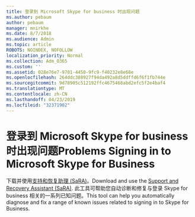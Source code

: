 ```yaml
---
title: 登录到 Microsoft Skype for business 时出现问题
ms.author: pebaum
author: pebaum
manager: mnirkhe
ms.date: 8/7/2018
ms.audience: Admin
ms.topic: article
ROBOTS: NOINDEX, NOFOLLOW
localization_priority: Normal
ms.collection: Adm_O365
ms.custom: ''
ms.assetid: 028e76e7-9701-4450-9fc9-f40232e8e68e
ms.openlocfilehash: 264ddc388927f94da492a8d5ddffd6f6f1fb744e
ms.sourcegitcommit: 9d78905c512192ffc4675468abd2efc5f2e4baf4
ms.translationtype: MT
ms.contentlocale: zh-CN
ms.lasthandoff: 04/23/2019
ms.locfileid: "32371902"
---
```

# <a name="problems-signing-in-to-microsoft-skype-for-business"></a><span data-ttu-id="b4ca6-102">登录到 Microsoft Skype for business 时出现问题</span><span class="sxs-lookup"><span data-stu-id="b4ca6-102">Problems Signing in to Microsoft Skype for Business</span></span>

<span data-ttu-id="b4ca6-103">下载并使用[支持和恢复助理 (SaRA)](https://diagnostics.outlook.com/#/)。</span><span class="sxs-lookup"><span data-stu-id="b4ca6-103">Download and use the [Support and Recovery Assistant (SaRA)](https://diagnostics.outlook.com/#/).</span></span> <span data-ttu-id="b4ca6-104">此工具可帮助您自动诊断和修复与登录 Skype for business 相关的一系列已知问题。</span><span class="sxs-lookup"><span data-stu-id="b4ca6-104">This tool can help you automatically diagnose and fix a range of known issues related to signing in to Skype for Business.</span></span>
  

